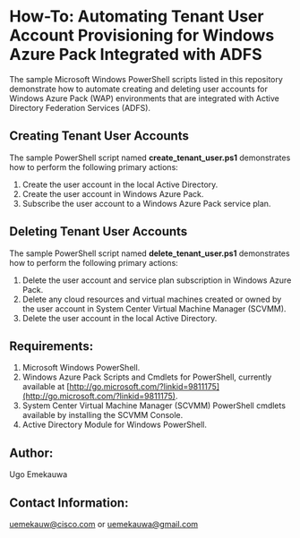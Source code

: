 # How-To: Automating Tenant User Account Provisioning for Windows Azure Pack Integrated with ADFS

The sample Microsoft Windows PowerShell scripts listed in this repository demonstrate how to automate creating and deleting user accounts for Windows Azure Pack (WAP) environments that are integrated with Active Directory Federation Services (ADFS).

## Creating Tenant User Accounts
The sample PowerShell script named **create_tenant_user.ps1** demonstrates how to perform the following primary actions:
1. Create the user account in the local Active Directory.
2. Create the user account in Windows Azure Pack.
3. Subscribe the user account to a Windows Azure Pack service plan.

## Deleting Tenant User Accounts
The sample PowerShell script named **delete_tenant_user.ps1** demonstrates how to perform the following primary actions:
1. Delete the user account and service plan subscription in Windows Azure Pack.
2. Delete any cloud resources and virtual machines created or owned by the user account in System Center Virtual Machine Manager (SCVMM).
3. Delete the user account in the local Active Directory.

## Requirements:
1. Microsoft Windows PowerShell.
2. Windows Azure Pack Scripts and Cmdlets for PowerShell, currently available at [http://go.microsoft.com/?linkid=9811175](http://go.microsoft.com/?linkid=9811175).
3. System Center Virtual Machine Manager (SCVMM) PowerShell cmdlets available by installing the SCVMM Console.
4. Active Directory Module for Windows PowerShell.

## Author:
Ugo Emekauwa

## Contact Information:
uemekauw@cisco.com or uemekauwa@gmail.com

